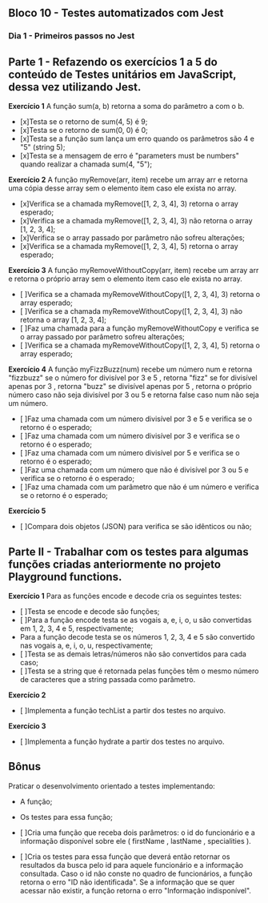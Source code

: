 ## Bloco 10 - Testes automatizados com Jest
### Dia 1 - Primeiros passos no Jest

## Parte 1 - Refazendo os exercícios 1 a 5 do conteúdo de Testes unitários em JavaScript, dessa vez utilizando Jest.

**Exercício 1**
A função sum(a, b) retorna a soma do parâmetro a com o b.
- [x]Testa se o retorno de sum(4, 5) é 9;
- [x]Testa se o retorno de sum(0, 0) é 0;
- [x]Testa se a função sum lança um erro quando os parâmetros são 4 e "5" (string 5);
- [x]Testa se a mensagem de erro é "parameters must be numbers" quando realizar a chamada sum(4, "5");

**Exercício 2**
A função myRemove(arr, item) recebe um array arr e retorna uma cópia desse array sem o elemento item caso ele exista no array.
- [x]Verifica se a chamada myRemove([1, 2, 3, 4], 3) retorna o array esperado;
- [x]Verifica se a chamada myRemove([1, 2, 3, 4], 3) não retorna o array [1, 2, 3, 4];
- [x]Verifica se o array passado por parâmetro não sofreu alterações;
- [x]Verifica se a chamada myRemove([1, 2, 3, 4], 5) retorna o array esperado;

**Exercício 3**
A função myRemoveWithoutCopy(arr, item) recebe um array arr e retorna o próprio array sem o elemento item caso ele exista no array.
- [ ]Verifica se a chamada myRemoveWithoutCopy([1, 2, 3, 4], 3) retorna o array esperado;
- [ ]Verifica se a chamada myRemoveWithoutCopy([1, 2, 3, 4], 3) não retorna o array [1, 2, 3, 4];
- [ ]Faz uma chamada para a função myRemoveWithoutCopy e verifica se o array passado por parâmetro sofreu alterações;
- [ ]Verifica se a chamada myRemoveWithoutCopy([1, 2, 3, 4], 5) retorna o array esperado;

**Exercício 4**
A função myFizzBuzz(num) recebe um número num e retorna "fizzbuzz" se o número for divisível por 3 e 5 , retorna "fizz" se for divisível apenas por 3 , retorna "buzz" se divisível apenas por 5 , retorna o próprio número caso não seja divisível por 3 ou 5 e retorna false caso num não seja um número.
- [ ]Faz uma chamada com um número divisível por 3 e 5 e verifica se o retorno é o esperado;
- [ ]Faz uma chamada com um número divisível por 3 e verifica se o retorno é o esperado;
- [ ]Faz uma chamada com um número divisível por 5 e verifica se o retorno é o esperado;
- [ ]Faz uma chamada com um número que não é divisível por 3 ou 5 e verifica se o retorno é o esperado;
- [ ]Faz uma chamada com um parâmetro que não é um número e verifica se o retorno é o esperado;

**Exercício 5**
- [ ]Compara dois objetos (JSON) para verifica se são idênticos ou não;

## Parte II - Trabalhar com os testes para algumas funções criadas anteriormente no projeto Playground functions.

**Exercício 1**
Para as funções encode e decode cria os seguintes testes:
- [ ]Testa se encode e decode são funções;
- [ ]Para a função encode testa se as vogais a, e, i, o, u são convertidas em 1, 2, 3, 4 e 5, respectivamente;
- Para a função decode testa se os números 1, 2, 3, 4 e 5 são convertido nas vogais a, e, i, o, u, respectivamente;
- [ ]Testa se as demais letras/números não são convertidos para cada caso;
- [ ]Testa se a string que é retornada pelas funções têm o mesmo número de caracteres que a string passada como parâmetro.

**Exercício 2**
- [ ]Implementa a função techList a partir dos testes no arquivo. 

**Exercício 3**
- [ ]Implementa a função hydrate a partir dos testes no arquivo.

## Bônus
Praticar o desenvolvimento orientado a testes implementando:
- A função;
- Os testes para essa função;

- [ ]Cria uma função que receba dois parâmetros: o id do funcionário e a informação disponível sobre ele ( firstName , lastName , specialities ). 
- [ ]Cria os testes para essa função que deverá então retornar os resultados da busca pelo id para aquele funcionário e a informação consultada. Caso o id não conste no quadro de funcionários, a função retorna o erro "ID não identificada". Se a informação que se quer acessar não existir, a função retorna o erro "Informação indisponível".
